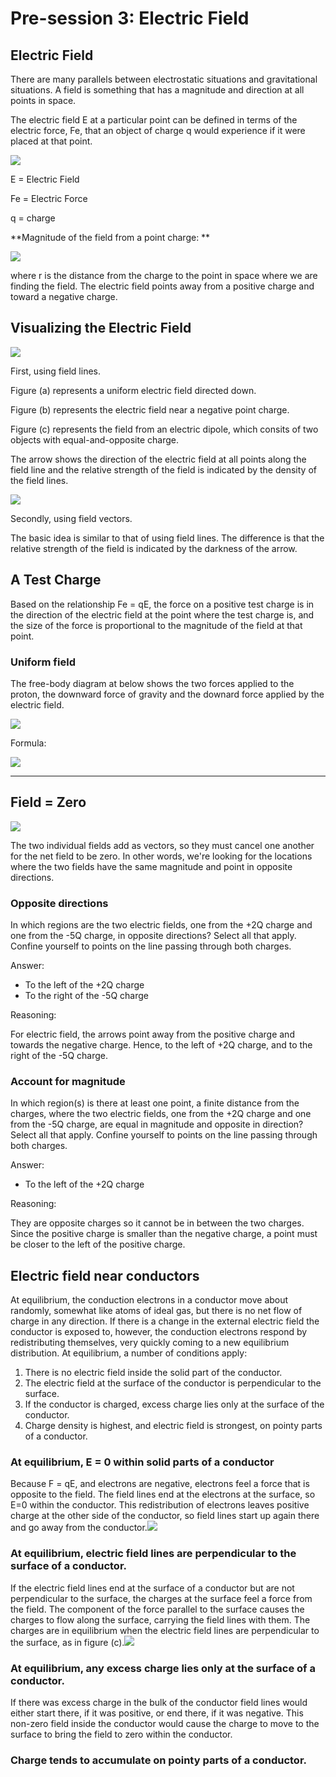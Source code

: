 # Pre-session 3: Electric Field

## Electric Field

There are many parallels between electrostatic situations and gravitational situations. A field is something that has a magnitude and direction at all points in space.

The electric field E at a particular point can be defined in terms of the electric force, Fe, that an object of charge q would experience if it were placed at that point.

<img src="Pre-session 3 Electric Field.assets/electric_field.png">

E = Electric Field

Fe = Electric Force

q = charge

**Magnitude of the field from a point charge: **

<img src="Pre-session 3 Electric Field.assets/E_point_charge.png">

where r is the distance from the charge to the point in space where we are finding the field. The electric field points away from a positive charge and toward a negative charge.

## Visualizing the Electric Field

<img src="Pre-session 3 Electric Field.assets/field_lines.png">

First, using field lines.

Figure (a) represents a uniform electric field directed down.

Figure (b) represents the electric field near a negative point charge.

Figure (c) represents the field from an electric dipole, which consits of two objects with equal-and-opposite charge.

The arrow shows the direction of the electric field at all points along the field line and the relative strength of the field is indicated by the density of the field lines.



<img src="Pre-session 3 Electric Field.assets/field_vectors.png">

Secondly, using field vectors.

The basic idea is similar to that of using field lines. The difference is that the relative strength of the field is indicated by the darkness of the arrow.

## A Test Charge

Based on the relationship Fe = qE, the force on a positive test charge is in the direction of the electric field at the point where the test charge is, and the size of the force is proportional to the magnitude of the field at that point.

### Uniform field

The free-body diagram at below shows the two forces applied to the proton, the downward force of gravity and the downard force applied by the electric field.

<img src="Pre-session 3 Electric Field.assets/uniform.png">

Formula:

<img src="Pre-session 3 Electric Field.assets/a_charge.png">

------

## Field = Zero

<img src="Pre-session 3 Electric Field.assets/field_zero1.png">

The two individual fields add as vectors, so they must cancel one another for the net field to be zero. In other words, we're looking for the locations where the two fields have the same magnitude and point in opposite directions.

### Opposite directions

In which regions are the two electric fields, one from the +2Q charge and one from the -5Q charge, in opposite directions? Select all that apply. Confine yourself to points on the line passing through both charges.

Answer: 

* To the left of the +2Q charge 
* To the right of the -5Q charge

Reasoning:

For electric field, the arrows point away from the positive charge and towards the negative charge. Hence, to the left of +2Q charge, and to the right of the -5Q charge.

### Account for magnitude

In which region(s) is there at least one point, a finite distance from the charges, where the two electric fields, one from the +2Q charge and one from the -5Q charge, are equal in magnitude and opposite in direction? Select all that apply. Confine yourself to points on the line passing through both charges.

Answer:

* To the left of the +2Q charge

Reasoning:

They are opposite charges so it cannot be in between the two charges. Since the positive charge is smaller than the negative charge, a point must be closer to the left of the positive charge.

## Electric field near conductors

At equilibrium, the conduction electrons in a conductor move about randomly, somewhat like atoms of ideal gas, but there is no net flow of charge in any direction. If there is a change in the external electric field the conductor is exposed to, however, the conduction electrons respond by redistributing themselves, very quickly coming to a new equilibrium distribution. At equilibrium, a number of conditions apply:

1. There is no electric field inside the solid part of the conductor.
2. The electric field at the surface of the conductor is perpendicular to the surface.
3. If the conductor is charged, excess charge lies only at the surface of the conductor.
4. Charge density is highest, and electric field is strongest, on pointy parts of a conductor.

### At equilibrium, E = 0 within solid parts of a conductor

Because F = qE, and electrons are negative, electrons feel a force that is opposite to the field. The field lines end at the electrons at the surface, so E=0 within the conductor. This redistribution of electrons leaves positive charge at the other side of the conductor, so field lines start up again there and go away from the conductor.<img src="Pre-session 3 Electric Field.assets/uniform1.png">

### At equilibrium, electric field lines are perpendicular to the surface of a conductor.

If the electric field lines end at the surface of a conductor but are not perpendicular to the surface, the charges at the surface feel a force from the field. The component of the force parallel to the surface causes the charges to flow along the surface, carrying the field lines with them. The charges are in equilibrium when the electric field lines are perpendicular to the surface, as in figure (c).<img src="Pre-session 3 Electric Field.assets/uniform2.png">

### At equilibrium, any excess charge lies only at the surface of a conductor.

If there was excess charge in the bulk of the conductor field lines would either start there, if it was positive, or end there, if it was negative. This non-zero field inside the conductor would cause the charge to move to the surface to bring the field to zero within the conductor.

### Charge tends to accumulate on pointy parts of a conductor.

